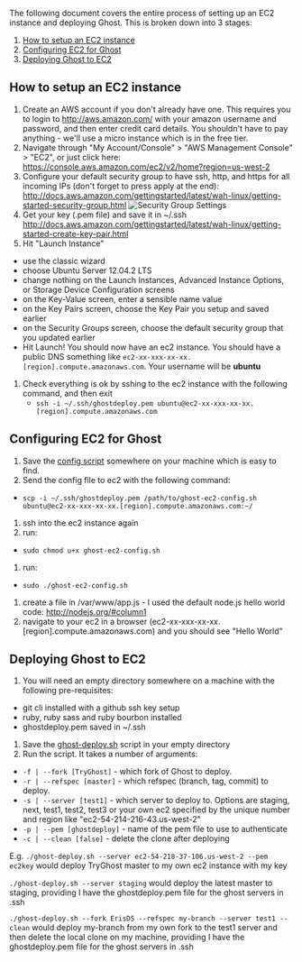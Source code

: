 The following document covers the entire process of setting up an EC2 instance and deploying Ghost. This is broken down into 3 stages:

1. [How to setup an EC2 instance](#how-to-setup-an-ec2-instance)
1. [Configuring EC2 for Ghost](#configuring-ec2-for-ghost)
1. [Deploying Ghost to EC2](#deploying-ghost-to-ec2)

## How to setup an EC2 instance

1. Create an AWS account if you don't already have one. This requires you to login to http://aws.amazon.com/ with your amazon username and password, and then enter credit card details. You shouldn't have to pay anything - we'll use a micro instance which is in the free tier.
1. Navigate through "My Account/Console" > "AWS Management Console" > "EC2", or just click here: https://console.aws.amazon.com/ec2/v2/home?region=us-west-2
1. Configure your default security group to have ssh, http, and https for all incoming IPs (don't forget to press apply at the end): http://docs.aws.amazon.com/gettingstarted/latest/wah-linux/getting-started-security-group.html
![Security Group Settings](http://i.imgur.com/W0IhW7x.png)
1. Get your key (.pem file) and save it in ~/.ssh http://docs.aws.amazon.com/gettingstarted/latest/wah-linux/getting-started-create-key-pair.html
1.  Hit "Launch Instance"
  - use the classic wizard
  - choose Ubuntu Server 12.04.2 LTS
  - change nothing on the Launch Instances, Advanced Instance Options, or Storage Device Configuration screens
  - on the Key-Value screen, enter a sensible name value
  - on the Key Pairs screen, choose the Key Pair you setup and saved earlier
  - on the Security Groups screen, choose the default security group that you updated earlier
  - Hit Launch! You should now have an ec2 instance. You should have a public DNS something like ``ec2-xx-xxx-xx-xx.[region].compute.amazonaws.com``. Your username will be **ubuntu**
1. Check everything is ok by sshing to the ec2 instance with the following command, and then exit
   -  ``ssh -i ~/.ssh/ghostdeploy.pem ubuntu@ec2-xx-xxx-xx-xx.[region].compute.amazonaws.com``

## Configuring EC2 for Ghost
1. Save the [config script](https://gist.github.com/ErisDS/3d7b5e2731f56f8617f8) somewhere on your machine which is easy to find.
1. Send the config file to ec2 with the following command:
  -  ``scp -i ~/.ssh/ghostdeploy.pem /path/to/ghost-ec2-config.sh ubuntu@ec2-xx-xxx-xx-xx.[region].compute.amazonaws.com:~/``
1. ssh into the ec2 instance again
1. run:
  - ``sudo chmod u+x ghost-ec2-config.sh``
1. run:
  - ``sudo ./ghost-ec2-config.sh``
1. create a file in /var/www/app.js - I used the default node.js hello world code: http://nodejs.org/#column1
1. navigate to your ec2 in a browser (ec2-xx-xxx-xx-xx.[region].compute.amazonaws.com) and you should see "Hello World"

## Deploying Ghost to EC2
1. You will need an empty directory somewhere on a machine with the following pre-requisites:
  - git cli installed with a github ssh key setup
  - ruby, ruby sass and ruby bourbon installed
  - ghostdeploy.pem saved in ~/.ssh
1. Save the [ghost-deploy.sh](https://gist.github.com/ErisDS/6f32e9b75d08a1c81f9b) script in your empty directory
1. Run the script. It takes a number of arguments:
  * ``-f | --fork [TryGhost]``   - which fork of Ghost to deploy. 
  * ``-r | --refspec [master]``  - which refspec (branch, tag, commit) to deploy. 
  * ``-s | --server [test1]``    - which server to deploy to. Options are staging, next, test1, test2, test3 or your own ec2 specified by the unique number and region like "ec2-54-214-216-43.us-west-2"
  * ``-p | --pem [ghostdeploy]`` - name of the pem file to use to authenticate
  * ``-c | --clean [false]``     - delete the clone after deploying

E.g. 
``./ghost-deploy.sh --server ec2-54-218-37-106.us-west-2 --pem ec2key`` would deploy TryGhost master to my own ec2 instance with my key

``./ghost-deploy.sh --server staging`` would deploy the latest master to staging, providing I have the ghostdeploy.pem file for the ghost servers in .ssh

``./ghost-deploy.sh --fork ErisDS --refspec my-branch --server test1 --clean`` would deploy my-branch from my own fork to the test1 server and then delete the local clone on my machine, providing I have the ghostdeploy.pem file for the ghost servers in .ssh